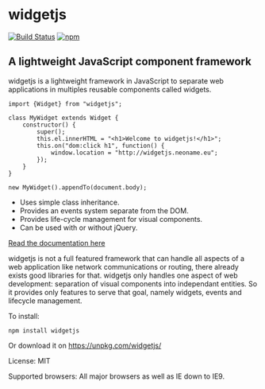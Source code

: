 
widgetjs
========

[![Build Status](https://travis-ci.org/nicolas-van/widget.js.svg?branch=master)](https://travis-ci.org/nicolas-van/widget.js) [![npm](https://img.shields.io/npm/v/widgetjs.svg)](https://www.npmjs.com/package/widgetjs)

A lightweight JavaScript component framework
--------------------------------------------

widgetjs is a lightweight framework in JavaScript to separate web applications in multiples reusable components called
widgets.

    import {Widget} from "widgetjs";

    class MyWidget extends Widget {
        constructor() {
            super();
            this.el.innerHTML = "<h1>Welcome to widgetjs!</h1>";
            this.on("dom:click h1", function() {
                window.location = "http://widgetjs.neoname.eu";
            });
        }
    }

    new MyWidget().appendTo(document.body);

* Uses simple class inheritance.
* Provides an events system separate from the DOM.
* Provides life-cycle management for visual components.
* Can be used with or without jQuery.

[Read the documentation here](http://widgetjs.readthedocs.org/)

widgetjs is not a full featured framework that can handle all aspects of a web application like network communications
or routing, there already exists good libraries for that. widgetjs only handles one aspect of web development:
separation of visual components into independant entities. So it provides only features to serve that goal, namely
widgets, events and lifecycle management.

To install:

    npm install widgetjs

Or download it on https://unpkg.com/widgetjs/

License: MIT

Supported browsers: All major browsers as well as IE down to IE9.

